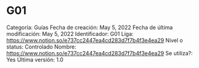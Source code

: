 # G01

Categoría: Guías
Fecha de creación: May 5, 2022
Fecha de última modificación: May 5, 2022
Identificador: G01
Liga: https://www.notion.so/e737cc2447ea4cd283d7f7b4f3e4ea29 
Nivel o status: Controlado
Nombre: https://www.notion.so/e737cc2447ea4cd283d7f7b4f3e4ea29 
Se utiliza?: Yes
Última versión: 1.0